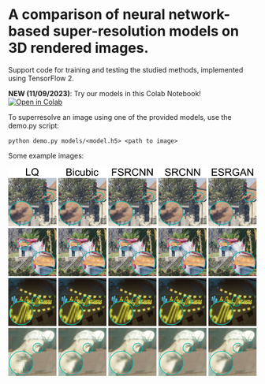 # A comparison of neural network-based super-resolution models on 3D rendered images.
Support code for training and testing the studied methods, implemented using TensorFlow 2.

**NEW (11/09/2023)**: Try our models in this Colab Notebook! [![Open in Colab](https://colab.research.google.com/assets/colab-badge.svg)](https://colab.research.google.com/drive/103bUKKtmtoPEAlzNRo1eyMpn2wCBovqq?usp=sharing)

To superresolve an image using one of the provided models, use the demo.py script:

```
python demo.py models/<model.h5> <path to image>
```

Some example images:
<br />
<br />
![Example images](examples/demo.svg)
